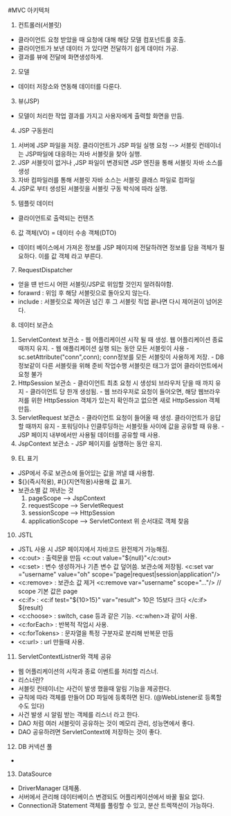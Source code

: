#MVC 아키텍처
1. 컨트롤러(서블릿)
  - 클라이언트 요청 받았을 때 요청에 대해 해당 모델 컴포넌트를 호출.
  - 클라이언트가 보낸 데이터 가 있다면 전달하기 쉽게 데이터 가공.
  - 결과를 뷰에 전달에 화면생성하게. 
  
2. 모델
  - 데이터 저장소와 연동해 데이터를 다룬다. 
  
3. 뷰(JSP)
  - 모델이 처리한 작업 결과를 가지고 사용자에게 출력할 화면을 만듬. 

4. JSP 구동원리
  1) 서버에 JSP 파일을 저장. 클라이언트가 JSP 파일 실행 요청 --> 서블릿 컨테이너는 JSP파일에 대응하는 자바 서블릿을 찾아 실행.
  2) JSP 서블릿이 없거나  ,JSP 파일이 변경되면 JSP 엔진을 통해 서블릿 자바 소스를 생성
  3) 자바 컴파일러를 통해 서블릿 자바 소스는 서블릿 클래스 파일로 컴파일
  4) JSP로 부터 생성된 서블릿을 서블릿 구동 박식에 따라 실행.
  
5. 템플릿 데이터
  - 클라이언트로 출력되는 컨텐츠
  
6. 값 객체(VO) = 데이터 수송 객체(DTO)
  - 데이터 베이스에서 가져온 정보를 JSP 페이지에 전달하려면 정보를 담을 객체가 필요하다. 이를 값 객체 라고 부른다. 
  
7. RequestDispatcher
  - 얻을 떈 반드시 어떤 서블릿/JSP로 위임할 것인지 알려줘야함.
  - forawrd : 위임 후 해당 서블릿으로 돌아오지 않는다.
  - include : 서블릿으로 제어권 넘긴 후 그 서블릿 직업 끝나면 다시 제어권이 넘어온다. 
  
8. 데이터 보관소
  1) ServletContext 보관소
    - 웹 어플리케이션 시작 될 때 생성. 웹 어플리케이션 종료때까지 유지. 
    - 웹 애플리케이션 실행 되는 동안 모든 서블릿이 사용
    - sc.setAttribute("conn",conn);  conn정보를 모든 서블릿이 사용하게 저장.
    - DB 정보같이 다른 서블릿을 위해 준비 작업수행 서블릿은 <servlet-mapping> 태그가 없어 클라이언트에서 요청 불가
  2) HttpSession 보관소
    - 클라이언트 최초 요청 시 생성되 브라우저 닫을 때 까지 유지
    - 클라이언트 당 한개 생성됨. 
    - 웹 브라우저로 요청이 들어오면, 해당 웹브라우저를 위한 HttpSession 객체가 있는지 확인하고 없으면 새로 HttpSession 객체 만듬.
  3) ServletRequest 보관소
    - 클라이언트 요청이 들어올 때 생성. 클라이언트가 응답할 때까지 유지
    - 포워딩이나 인클루딩하는 서블릿들 사이에 값을 공유할 때 유용.
    - JSP 페이지 내부에서만 사용될 데이터를 공유할 때 사용.
  4) JspContext 보관소
    - JSP 페이지를 실행하는 동안 유지. 
    
9. EL 표기
  - JSP에서 주로 보관소에 들어있는 값을 꺼낼 떄 사용함. 
  - ${}(즉시적용), #{}(지연적용)사용해 값 표기. 
  - 보관소별 값 꺼낸는 것
    1) pageScope --> JspContext
    2) requestScope --> ServletRequest
    3) sessionScope --> HttpSession
    4) applicationScope --> ServletContext
         위 순서대로 객체 찾음

10. JSTL
  - JSTL 사용 시 JSP 페이지에서 자바코드 완전제거 가능해짐.
  - <c:out> : 출력문을 만듬
      <c:out value="${null}"</c:out>
  - <c:set> : 변수 생성하거나 기존 변수 값 덮어씀. 보관소에 저장됨. 
      <c:set var ="username" value="oh" scope="page|request|session|application"/>
  - <c:remove> : 보관소 값 제거 
      <c:remove var="username" scope="..."/> // scope 기본 값은 page
  - <c:if> : 
      <c:if test="${10>15}" var="result">
        10은 15보다 크다
      </c:if>
      ${result}
  - <c:choose> : switch, case 등과 같은 기능. <c:when>과 같이 사용. 
  - <c:forEach> : 반복적 작업시 사용. 
  - <c:forTokens> : 문자열을 특정 구분자로 분리해 반복문 만듬
  - <c:url> : url 만들때 사용. 
  
11. ServletContextListner와 객체 공유
  - 웹 어플리케이션의 시작과 종료 이벤트를 처리할 리스너.
  - 리스너란?
   - 서블릿 컨테이너는 사건이 발생 했을때 알림 기능을 제공한다. 
   - 규칙에 따라 객체를 만들어 DD 파일에 등록하면 된다. (@WebListener로 등록할 수도 있다)
   - 사건 발생 시 알림 받는 객체를 리스너 라고 한다. 
  - DAO 처럼 여러 서블릿이 공유하는 것이 메모리 관리, 성능면에서 좋다.
  - DAO 공유하려면 ServletContext에 저장하는 것이 좋다. 
  
12. DB 커넥션 풀
  - 
  
13. DataSource
  - DriverManager 대체품.
  - 서버에서 관리해 데이터베이스 변경되도 어플리케이션에서 바꿀 필요 없다. 
  - Connection과 Statement 객체를 풀링할 수 있고, 분산 트렉잭션이 가능하다.